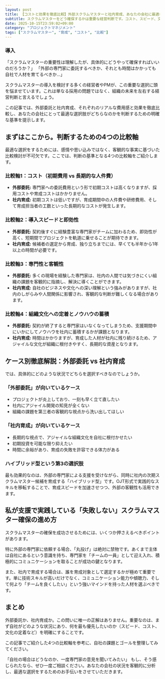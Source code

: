 ```yaml
---
layout: post
title: 【コストと効果を徹底比較】外部スクラムマスターと社内育成、あなたの会社に最適なのはどっち？
subtitle: スクラムマスターをどう確保するかは重要な経営判断です。コスト、スピード、文化への影響など、多角的な視点から最適な選択を導き出します。
date: 2025-10-15T23:59:02+09:00
category: "プロジェクトマネジメント"
tags: ["スクラムマスター", "育成", "コスト", "比較"]
---
```


### 導入

「スクラムマスターの重要性は理解したが、具体的にどうやって確保すればいいのだろうか？」
「外部の専門家に委託するべきか、それとも時間はかかっても自社で人材を育てるべきか…」

スクラムマスターの導入を検討する多くの経営者やPMが、この重要な選択に頭を悩ませています。これは単なる採用の問題ではなく、組織の未来を左右する経営判断と言えるでしょう。

この記事では、外部委託と社内育成、それぞれのリアルな費用感と効果を徹底比較し、あなたの会社にとって最適な選択肢がどちらなのかを判断するための明確な基準を提示します。

## まずはここから。判断するための4つの比較軸

最適な選択をするためには、感情や思い込みではなく、客観的な事実に基づいた比較検討が不可欠です。ここでは、判断の基準となる4つの比較軸をご紹介します。

### 比較軸1：コスト（初期費用 vs 長期的な人件費）
*   **外部委託:** 専門家への委託費用という形で初期コストは高くなりますが、採用コストや育成コストはかかりません。
*   **社内育成:** 初期コストは低いですが、育成期間中の人件費や研修費用、そして育成担当者の工数といった長期的なコストが発生します。

### 比較軸2：導入スピードと即効性
*   **外部委託:** 契約後すぐに経験豊富な専門家がチームに加わるため、即効性が高く、短期間でプロジェクトを軌道に乗せることが期待できます。
*   **社内育成:** 候補者の選定から育成、独り立ちまでには、早くても半年から1年以上の時間が必要です。

### 比較軸3：専門性と客観性
*   **外部委託:** 多くの現場を経験した専門家は、社内の人間では気づきにくい組織の課題を客観的に指摘し、解決に導くことができます。
*   **社内育成:** 自社のビジネスや文化への深い理解という強みがありますが、社内のしがらみや人間関係に影響され、客観的な判断が難しくなる場合があります。

### 比較軸4：組織文化への定着とノウハウの蓄積
*   **外部委託:** 契約が終了すると専門家はいなくなってしまうため、支援期間中にいかにしてノウハウを社内に蓄積するかが課題となります。
*   **社内育成:** 時間はかかりますが、育成した人材が社内に残り続けるため、アジャイルな文化が組織に根付きやすく、長期的な資産となります。

## ケース別徹底解説：外部委託 vs 社内育成

では、具体的にどのような状況でどちらを選択すべきなのでしょうか。

### 「外部委託」が向いているケース
*   プロジェクトが炎上しており、一刻も早く立て直したい
*   社内にアジャイル開発の知見が全くない
*   組織の課題を第三者の客観的な視点から洗い出してほしい

### 「社内育成」が向いているケース
*   長期的な視点で、アジャイルな組織文化を自社に根付かせたい
*   初期投資を可能な限り抑えたい
*   時間に余裕があり、育成の失敗を許容できる体力がある

### ハイブリッド型という第3の選択肢
最も効果的なのは、外部の専門家による支援を受けながら、同時に社内の次期スクラムマスター候補を育成する「ハイブリッド型」です。OJT形式で実践的なスキルを移転することで、育成スピードを加速させつつ、外部の客観性も活用できます。

## 私が支援で実践している「失敗しない」スクラムマスター確保の進め方

スクラムマスターの確保を成功させるためには、いくつか押さえるべきポイントがあります。

特に外部の専門家に依頼する場合、「丸投げ」は絶対に禁物です。あくまで主体は自社にあるという意識を持ち、専門家を「チームの一員」として迎え入れ、積極的にコミュニケーションを取ることが成功の鍵となります。

また、社内で育成する場合は、誰を育成対象として選定するかが極めて重要です。単に技術スキルが高いだけでなく、コミュニケーション能力や傾聴力、そして何より「チームを良くしたい」という強いマインドを持った人材を選ぶべきです。

## まとめ

外部委託か、社内育成か。この問いに唯一の正解はありません。重要なのは、まず自社がどのような状況にあり、何を最も優先したいのか（スピード、コスト、文化の定着など）を明確にすることです。

この記事でご紹介した4つの比較軸を参考に、自社の課題とゴールを整理してみてください。

「自社の場合はどうなのか、一度専門家の意見を聞いてみたい」
もし、そう感じられたなら、ぜひ一度ご相談ください。あなたの会社の状況を客観的に分析し、最適な選択をするためのお手伝いをさせていただきます。
